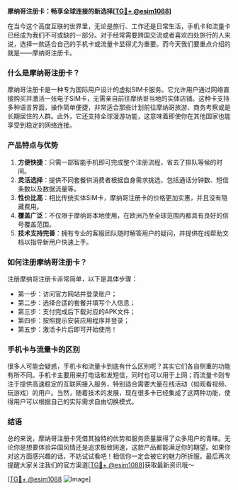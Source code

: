 **摩纳哥注册卡：畅享全球连接的新选择[[TG💪+ @esim1088](https://t.me/s/esim1088)]**

在当今这个高度互联的世界里，无论是旅行、工作还是日常生活，手机卡和流量卡已经成为我们不可或缺的一部分。对于经常需要跨国交流或者喜欢四处旅行的人来说，选择一款适合自己的手机卡或流量卡显得尤为重要。而今天我们要重点介绍的就是——摩纳哥注册卡。

### 什么是摩纳哥注册卡？

摩纳哥注册卡是一种专为国际用户设计的虚拟SIM卡服务。它允许用户通过网络直接购买并激活一张电子SIM卡，无需亲自前往摩纳哥当地的实体店铺。这种卡支持多种语言界面，操作简单便捷，非常适合那些计划前往摩纳哥旅游、商务考察或是长期居住的人群。此外，它还支持全球漫游功能，这意味着即使你在其他国家也能享受到稳定的网络连接。

### 产品特点与优势

1. **方便快捷**：只需一部智能手机即可完成整个注册流程，省去了排队等候的时间。
2. **灵活选择**：提供不同套餐供消费者根据自身需求挑选，包括通话分钟数、短信条数以及数据流量等。
3. **性价比高**：相比传统实体SIM卡，摩纳哥注册卡的价格更加实惠，并且没有隐藏费用。
4. **覆盖广泛**：不仅限于摩纳哥本地使用，在欧洲乃至全球范围内都具有良好的信号覆盖范围。
5. **技术支持完善**：拥有专业的客服团队随时解答用户的疑问，并提供在线帮助文档以指导新用户快速上手。

### 如何注册摩纳哥注册卡？

注册摩纳哥注册卡非常简单，以下是具体步骤：
- 第一步：访问官方网站并登录账户；
- 第二步：选择合适的套餐并填写个人信息；
- 第三步：支付完成后下载对应的APK文件；
- 第四步：按照提示安装应用程序并登录；
- 第五步：激活卡片后即可开始使用！

### 手机卡与流量卡的区别

很多人可能会疑惑，手机卡和流量卡到底有什么区别呢？其实它们各自侧重的功能有所不同。手机卡主要用来打电话和发短信，同时也可以用于上网；而流量卡则专注于提供高速稳定的互联网接入服务，特别适合需要大量在线活动（如观看视频、玩游戏）的用户。当然，随着技术的发展，现在很多卡已经集成了这两种功能，使得用户可以根据自己的实际需求自由切换模式。

### 结语

总的来说，摩纳哥注册卡凭借其独特的优势和服务质量赢得了众多用户的青睐。无论你是想要体验异国风情还是追求极致网速，这款产品都能满足你的期望。如果你对这方面感兴趣的话，不妨试试看吧！相信你一定会被它的魅力所折服。最后再次提醒大家关注我们的官方渠道[[TG💪+ @esim1088](https://t.me/s/esim1088)]获取最新资讯哦～

[[TG💪+ @esim1088](https://t.me/s/esim1088) ![Image](https://i.postimg.cc/4NQfJmqS/Snipaste-2025-05-13-00-14-12.png)]
